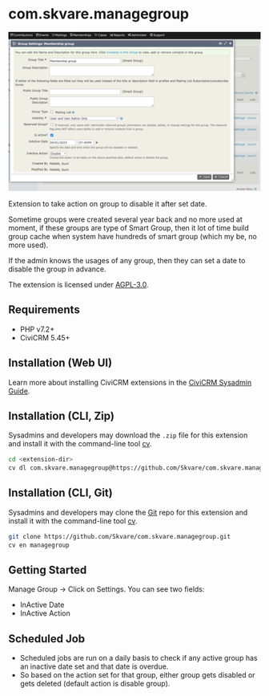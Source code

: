 # com.skvare.managegroup

![Screenshot](/images/manage_group.png)

Extension to take action on group to disable it after set date.

Sometime groups were created several year back and no more used at moment, if these groups are type of Smart Group, then it lot of time build group cache when
system have hundreds of smart group (which my be, no more used).

If the admin knows the usages of any group, then they can set a date to disable the group in advance.

The extension is licensed under [AGPL-3.0](LICENSE.txt).

## Requirements

* PHP v7.2+
* CiviCRM 5.45+

## Installation (Web UI)

Learn more about installing CiviCRM extensions in the [CiviCRM Sysadmin Guide](https://docs.civicrm.org/sysadmin/en/latest/customize/extensions/).

## Installation (CLI, Zip)

Sysadmins and developers may download the `.zip` file for this extension and
install it with the command-line tool [cv](https://github.com/civicrm/cv).

```bash
cd <extension-dir>
cv dl com.skvare.managegroup@https://github.com/Skvare/com.skvare.managegroup/archive/master.zip
```

## Installation (CLI, Git)

Sysadmins and developers may clone the [Git](https://en.wikipedia.org/wiki/Git) repo for this extension and
install it with the command-line tool [cv](https://github.com/civicrm/cv).

```bash
git clone https://github.com/Skvare/com.skvare.managegroup.git
cv en managegroup
```

## Getting Started

Manage Group -> Click on Settings.
You can see two fields:
* InActive Date
* InActive Action

## Scheduled Job
* Scheduled jobs are run on a daily basis to check if any active group has an
inactive date set and that date is overdue.
* So based on the action set for that group, either group gets disabled or
  gets deleted (default action is disable group).
